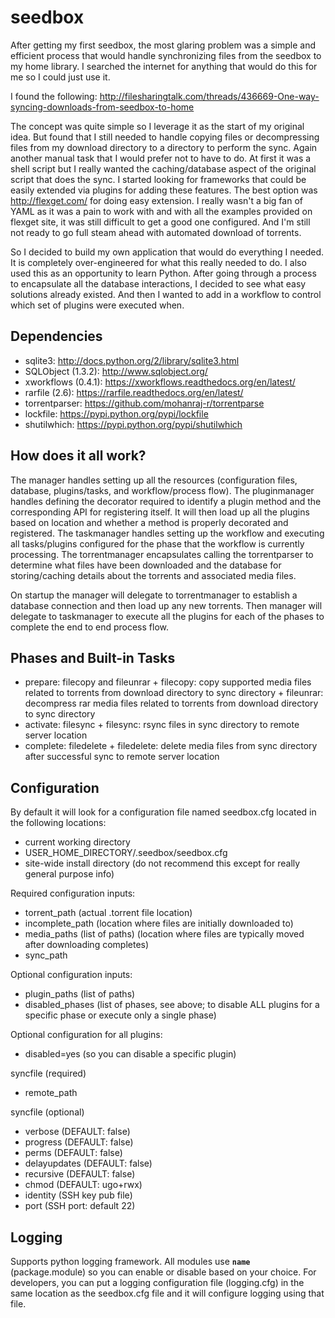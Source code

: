 seedbox
=======
After getting my first seedbox, the most glaring problem was a simple and efficient process that would handle
synchronizing files from the seedbox to my home library. I searched the internet for anything that would do
this for me so I could just use it. 

I found the following:
http://filesharingtalk.com/threads/436669-One-way-syncing-downloads-from-seedbox-to-home

The concept was quite simple so I leverage it as the start of my original idea. But found that I still needed
to handle copying files or decompressing files from my download directory to a directory to perform the sync.
Again another manual task that I would prefer not to have to do. At first it was a shell script but I really
wanted the caching/database aspect of the original script that does the sync. I started looking for frameworks
that could be easily extended via plugins for adding these features. The best option was http://flexget.com/ 
for doing easy extension. I really wasn't a big fan of YAML as it was a pain to work with and with all the
examples provided on flexget site, it was still difficult to get a good one configured. And I'm still not
ready to go full steam ahead with automated download of torrents. 

So I decided to build my own application that would do everything I needed. It is completely over-engineered
for what this really needed to do. I also used this as an opportunity to learn Python. After going through
a process to encapsulate all the database interactions, I decided to see what easy solutions already existed.
And then I wanted to add in a workflow to control which set of plugins were executed when.

Dependencies
-------------
* sqlite3: http://docs.python.org/2/library/sqlite3.html
* SQLObject (1.3.2): http://www.sqlobject.org/
* xworkflows (0.4.1): https://xworkflows.readthedocs.org/en/latest/
* rarfile (2.6): https://rarfile.readthedocs.org/en/latest/
* torrentparser: https://github.com/mohanraj-r/torrentparse
* lockfile: https://pypi.python.org/pypi/lockfile
* shutilwhich: https://pypi.python.org/pypi/shutilwhich
 
How does it all work?
---------------------
The manager handles setting up all the resources (configuration files, database, plugins/tasks, and workflow/process flow).
The pluginmanager handles defining the decorator required to identify a plugin method and the corresponding API for
registering itself. It will then load up all the plugins based on location and whether a method is properly decorated
and registered. The taskmanager handles setting up the workflow and executing all tasks/plugins configured for the phase
that the workflow is currently processing. The torrentmanager encapsulates calling the torrentparser to determine
what files have been downloaded and the database for storing/caching details about the torrents and associated media files.
   
On startup the manager will delegate to torrentmanager to establish a database connection and then load up any new
torrents. Then manager will delegate to taskmanager to execute all the plugins for each of the phases to complete the
end to end process flow.
  
Phases and Built-in Tasks
-------------------------- 
* prepare: filecopy and fileunrar
        + filecopy: copy supported media files related to torrents from download directory to sync directory
        + fileunrar: decompress rar media files related to torrents from download directory to sync directory
* activate: filesync
        + filesync: rsync files in sync directory to remote server location
* complete: filedelete
        + filedelete: delete media files from sync directory after successful sync to remote server location

Configuration
--------------
By default it will look for a configuration file named seedbox.cfg located in the following locations:
* current working directory
* USER_HOME_DIRECTORY/.seedbox/seedbox.cfg
* site-wide install directory (do not recommend this except for really general purpose info)

Required configuration inputs:
* torrent_path (actual .torrent file location)
* incomplete_path (location where files are initially downloaded to)
* media_paths (list of paths) (location where files are typically moved after downloading completes)
* sync_path

Optional configuration inputs:
* plugin_paths (list of paths)
* disabled_phases (list of phases, see above; to disable ALL plugins for a specific phase or execute only a single phase)

Optional configuration for all plugins:
* disabled=yes  (so you can disable a specific plugin)

syncfile (required)
* remote_path

syncfile (optional)
* verbose (DEFAULT: false)
* progress (DEFAULT: false)
* perms (DEFAULT: false)
* delayupdates (DEFAULT: false)
* recursive (DEFAULT: false)
* chmod (DEFAULT: ugo+rwx)
* identity (SSH key pub file)
* port (SSH port: default 22)

Logging
--------
Supports python logging framework. All modules use <code>__name__</code> (package.module) so you can enable or disable based on your choice.
For developers, you can put a logging configuration file (logging.cfg) in the same location as the seedbox.cfg file and it will
configure logging using that file.


